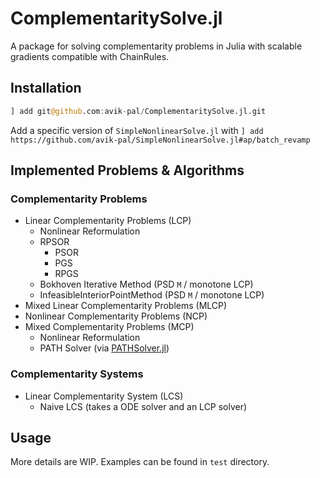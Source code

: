 # ComplementaritySolve.jl

A package for solving complementarity problems in Julia with scalable gradients compatible
with ChainRules.

## Installation

```julia
] add git@github.com:avik-pal/ComplementaritySolve.jl.git
```

Add a specific version of `SimpleNonlinearSolve.jl` with
`] add https://github.com/avik-pal/SimpleNonlinearSolve.jl#ap/batch_revamp`

## Implemented Problems & Algorithms

### Complementarity Problems

* Linear Complementarity Problems (LCP)
  * Nonlinear Reformulation
  * RPSOR
    * PSOR
    * PGS
    * RPGS
  * Bokhoven Iterative Method (PSD `M` / monotone LCP)
  * InfeasibleInteriorPointMethod (PSD `M` / monotone LCP)
* Mixed Linear Complementarity Problems (MLCP)
* Nonlinear Complementarity Problems (NCP)
* Mixed Complementarity Problems (MCP)
  * Nonlinear Reformulation
  * PATH Solver (via [PATHSolver.jl](https://github.com/chkwon/PATHSolver.jl))

### Complementarity Systems

* Linear Complementarity System (LCS)
  * Naive LCS (takes a ODE solver and an LCP solver)

## Usage

More details are WIP. Examples can be found in `test` directory.
